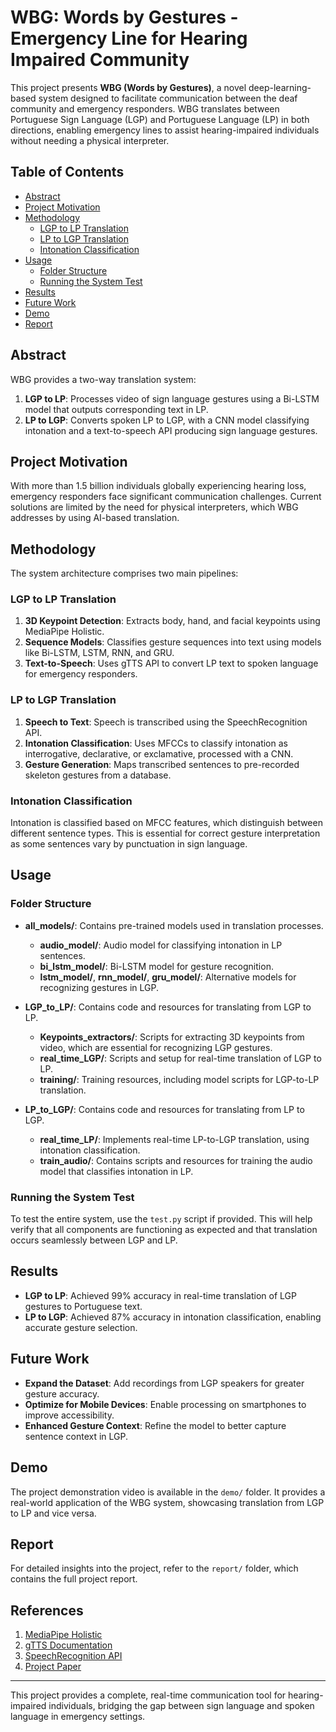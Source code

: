 # WBG: Words by Gestures - Emergency Line for Hearing Impaired Community

This project presents **WBG (Words by Gestures)**, a novel deep-learning-based system designed to facilitate communication between the deaf community and emergency responders. WBG translates between Portuguese Sign Language (LGP) and Portuguese Language (LP) in both directions, enabling emergency lines to assist hearing-impaired individuals without needing a physical interpreter.

## Table of Contents
- [Abstract](#abstract)
- [Project Motivation](#project-motivation)
- [Methodology](#methodology)
  - [LGP to LP Translation](#lgp-to-lp-translation)
  - [LP to LGP Translation](#lp-to-lgp-translation)
  - [Intonation Classification](#intonation-classification)
- [Usage](#usage)
  - [Folder Structure](#folder-structure)
  - [Running the System Test](#running-the-system-test)
- [Results](#results)
- [Future Work](#future-work)
- [Demo](#demo)
- [Report](#report)

## Abstract

WBG provides a two-way translation system:
1. **LGP to LP**: Processes video of sign language gestures using a Bi-LSTM model that outputs corresponding text in LP.
2. **LP to LGP**: Converts spoken LP to LGP, with a CNN model classifying intonation and a text-to-speech API producing sign language gestures.

## Project Motivation

With more than 1.5 billion individuals globally experiencing hearing loss, emergency responders face significant communication challenges. Current solutions are limited by the need for physical interpreters, which WBG addresses by using AI-based translation.

## Methodology

The system architecture comprises two main pipelines:

### LGP to LP Translation
1. **3D Keypoint Detection**: Extracts body, hand, and facial keypoints using MediaPipe Holistic.
2. **Sequence Models**: Classifies gesture sequences into text using models like Bi-LSTM, LSTM, RNN, and GRU.
3. **Text-to-Speech**: Uses gTTS API to convert LP text to spoken language for emergency responders.

### LP to LGP Translation
1. **Speech to Text**: Speech is transcribed using the SpeechRecognition API.
2. **Intonation Classification**: Uses MFCCs to classify intonation as interrogative, declarative, or exclamative, processed with a CNN.
3. **Gesture Generation**: Maps transcribed sentences to pre-recorded skeleton gestures from a database.

### Intonation Classification

Intonation is classified based on MFCC features, which distinguish between different sentence types. This is essential for correct gesture interpretation as some sentences vary by punctuation in sign language.

## Usage

### Folder Structure

- **all_models/**: Contains pre-trained models used in translation processes.
  - **audio_model/**: Audio model for classifying intonation in LP sentences.
  - **bi_lstm_model/**: Bi-LSTM model for gesture recognition.
  - **lstm_model/**, **rnn_model/**, **gru_model/**: Alternative models for recognizing gestures in LGP.

- **LGP_to_LP/**: Contains code and resources for translating from LGP to LP.
  - **Keypoints_extractors/**: Scripts for extracting 3D keypoints from video, which are essential for recognizing LGP gestures.
  - **real_time_LGP/**: Scripts and setup for real-time translation of LGP to LP.
  - **training/**: Training resources, including model scripts for LGP-to-LP translation.

- **LP_to_LGP/**: Contains code and resources for translating from LP to LGP.
  - **real_time_LP/**: Implements real-time LP-to-LGP translation, using intonation classification.
  - **train_audio/**: Contains scripts and resources for training the audio model that classifies intonation in LP.

### Running the System Test

To test the entire system, use the `test.py` script if provided. This will help verify that all components are functioning as expected and that translation occurs seamlessly between LGP and LP.

## Results

- **LGP to LP**: Achieved 99% accuracy in real-time translation of LGP gestures to Portuguese text.
- **LP to LGP**: Achieved 87% accuracy in intonation classification, enabling accurate gesture selection.

## Future Work

- **Expand the Dataset**: Add recordings from LGP speakers for greater gesture accuracy.
- **Optimize for Mobile Devices**: Enable processing on smartphones to improve accessibility.
- **Enhanced Gesture Context**: Refine the model to better capture sentence context in LGP.

## Demo

The project demonstration video is available in the `demo/` folder. It provides a real-world application of the WBG system, showcasing translation from LGP to LP and vice versa.

## Report

For detailed insights into the project, refer to the `report/` folder, which contains the full project report.

## References

1. [MediaPipe Holistic](https://ai.googleblog.com/2020/12/mediapipe-holistic-simultaneous-face.html)
2. [gTTS Documentation](https://gtts.readthedocs.io/en/latest/)
3. [SpeechRecognition API](https://pypi.org/project/SpeechRecognition/)
4. [Project Paper](link-to-paper-if-published)

---

This project provides a complete, real-time communication tool for hearing-impaired individuals, bridging the gap between sign language and spoken language in emergency settings.

